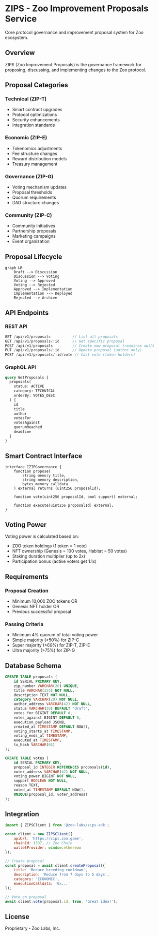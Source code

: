 # ZIPS - Zoo Improvement Proposals Service

Core protocol governance and improvement proposal system for Zoo ecosystem.

## Overview

ZIPS (Zoo Improvement Proposals) is the governance framework for proposing, discussing, and implementing changes to the Zoo protocol.

## Proposal Categories

### Technical (ZIP-T)
- Smart contract upgrades
- Protocol optimizations
- Security enhancements
- Integration standards

### Economic (ZIP-E)
- Tokenomics adjustments
- Fee structure changes
- Reward distribution models
- Treasury management

### Governance (ZIP-G)
- Voting mechanism updates
- Proposal thresholds
- Quorum requirements
- DAO structure changes

### Community (ZIP-C)
- Community initiatives
- Partnership proposals
- Marketing campaigns
- Event organization

## Proposal Lifecycle

```mermaid
graph LR
    Draft --> Discussion
    Discussion --> Voting
    Voting --> Approved
    Voting --> Rejected
    Approved --> Implementation
    Implementation --> Deployed
    Rejected --> Archive
```

## API Endpoints

### REST API
```typescript
GET /api/v1/proposals          // List all proposals
GET /api/v1/proposals/:id      // Get specific proposal
POST /api/v1/proposals         // Create new proposal (requires auth)
PUT /api/v1/proposals/:id      // Update proposal (author only)
POST /api/v1/proposals/:id/vote // Cast vote (token holders)
```

### GraphQL API
```graphql
query GetProposals {
  proposals(
    status: ACTIVE
    category: TECHNICAL
    orderBy: VOTES_DESC
  ) {
    id
    title
    author
    votesFor
    votesAgainst
    quorumReached
    deadline
  }
}
```

## Smart Contract Interface

```solidity
interface IZIPGovernance {
    function propose(
        string memory title,
        string memory description,
        bytes memory calldata
    ) external returns (uint256 proposalId);

    function vote(uint256 proposalId, bool support) external;

    function execute(uint256 proposalId) external;
}
```

## Voting Power

Voting power is calculated based on:
- ZOO token holdings (1 token = 1 vote)
- NFT ownership (Genesis = 100 votes, Habitat = 50 votes)
- Staking duration multiplier (up to 2x)
- Participation bonus (active voters get 1.1x)

## Requirements

### Proposal Creation
- Minimum 10,000 ZOO tokens OR
- Genesis NFT holder OR
- Previous successful proposal

### Passing Criteria
- Minimum 4% quorum of total voting power
- Simple majority (>50%) for ZIP-C
- Super majority (>66%) for ZIP-T, ZIP-E
- Ultra majority (>75%) for ZIP-G

## Database Schema

```sql
CREATE TABLE proposals (
    id SERIAL PRIMARY KEY,
    zip_number VARCHAR(20) UNIQUE,
    title VARCHAR(255) NOT NULL,
    description TEXT NOT NULL,
    category VARCHAR(20) NOT NULL,
    author_address VARCHAR(42) NOT NULL,
    status VARCHAR(20) DEFAULT 'draft',
    votes_for BIGINT DEFAULT 0,
    votes_against BIGINT DEFAULT 0,
    execution_payload JSONB,
    created_at TIMESTAMP DEFAULT NOW(),
    voting_starts_at TIMESTAMP,
    voting_ends_at TIMESTAMP,
    executed_at TIMESTAMP,
    tx_hash VARCHAR(66)
);

CREATE TABLE votes (
    id SERIAL PRIMARY KEY,
    proposal_id INTEGER REFERENCES proposals(id),
    voter_address VARCHAR(42) NOT NULL,
    voting_power BIGINT NOT NULL,
    support BOOLEAN NOT NULL,
    reason TEXT,
    voted_at TIMESTAMP DEFAULT NOW(),
    UNIQUE(proposal_id, voter_address)
);
```

## Integration

```javascript
import { ZIPSClient } from '@zoo-labs/zips-sdk';

const client = new ZIPSClient({
    apiUrl: 'https://zips.zoo.game',
    chainId: 1337, // Zoo Chain
    walletProvider: window.ethereum
});

// Create proposal
const proposal = await client.createProposal({
    title: 'Reduce breeding cooldown',
    description: 'Reduce from 7 days to 5 days',
    category: 'ECONOMIC',
    executionCalldata: '0x...'
});

// Vote on proposal
await client.vote(proposal.id, true, 'Great idea!');
```

## License

Proprietary - Zoo Labs, Inc.